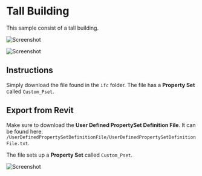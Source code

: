 # Tall Building
This sample consist of a tall building.

![Screenshot](https://raw.githubusercontent.com/andrewisen/bim-whale-samples/main/TallBuilding/Screenshots/Screenshot_1.png)

![Screenshot](https://raw.githubusercontent.com/andrewisen/bim-whale-samples/main/TallBuilding/Screenshots/Screenshot_2.png)

## Instructions
Simply download the file found in the `ifc` folder.
The file has a __Property Set__ called `Custom_Pset`.

## Export from Revit
Make sure to download the __User Defined PropertySet Definition File__.
It can be found here: `/UserDefinedPropertySetDefinitionFile/UserDefinedPropertySetDefinitionFile.txt`.

The file sets up a __Property Set__ called `Custom_Pset`.

![Screenshot](https://raw.githubusercontent.com/andrewisen/bim-whale-samples/main/SimpleWall/Screenshots/Screenshot_19.png)